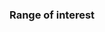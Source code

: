 ### Range of interest
<imd align="left" alt="PHP" width="26px" src="https://raw.githubusercontent.com/jmnote/z-icons/master/svg/php.svg" />

